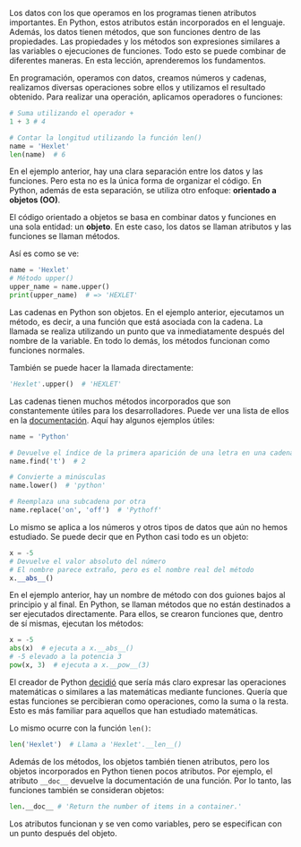 
Los datos con los que operamos en los programas tienen atributos importantes. En Python, estos atributos están incorporados en el lenguaje. Además, los datos tienen métodos, que son funciones dentro de las propiedades. Las propiedades y los métodos son expresiones similares a las variables o ejecuciones de funciones. Todo esto se puede combinar de diferentes maneras. En esta lección, aprenderemos los fundamentos.

En programación, operamos con datos, creamos números y cadenas, realizamos diversas operaciones sobre ellos y utilizamos el resultado obtenido. Para realizar una operación, aplicamos operadores o funciones:

```python
# Suma utilizando el operador +
1 + 3 # 4

# Contar la longitud utilizando la función len()
name = 'Hexlet'
len(name)  # 6
```

En el ejemplo anterior, hay una clara separación entre los datos y las funciones. Pero esta no es la única forma de organizar el código. En Python, además de esta separación, se utiliza otro enfoque: **orientado a objetos (OO)**.

El código orientado a objetos se basa en combinar datos y funciones en una sola entidad: un **objeto**. En este caso, los datos se llaman atributos y las funciones se llaman métodos.

Así es como se ve:

```python
name = 'Hexlet'
# Método upper()
upper_name = name.upper()
print(upper_name)  # => 'HEXLET'
```

Las cadenas en Python son objetos. En el ejemplo anterior, ejecutamos un método, es decir, a una función que está asociada con la cadena. La llamada se realiza utilizando un punto que va inmediatamente después del nombre de la variable. En todo lo demás, los métodos funcionan como funciones normales.

También se puede hacer la llamada directamente:

```python
'Hexlet'.upper()  # 'HEXLET'
```

Las cadenas tienen muchos métodos incorporados que son constantemente útiles para los desarrolladores. Puede ver una lista de ellos en la [documentación](https://python.readthedocs.io/en/latest/library/stdtypes.html#string-methods). Aquí hay algunos ejemplos útiles:

```python
name = 'Python'

# Devuelve el índice de la primera aparición de una letra en una cadena
name.find('t')  # 2

# Convierte a minúsculas
name.lower()  # 'python'

# Reemplaza una subcadena por otra
name.replace('on', 'off')  # 'Pythoff'
```

Lo mismo se aplica a los números y otros tipos de datos que aún no hemos estudiado. Se puede decir que en Python casi todo es un objeto:

```python
x = -5
# Devuelve el valor absoluto del número
# El nombre parece extraño, pero es el nombre real del método
x.__abs__()
```

En el ejemplo anterior, hay un nombre de método con dos guiones bajos al principio y al final. En Python, se llaman métodos que no están destinados a ser ejecutados directamente. Para ellos, se crearon funciones que, dentro de sí mismas, ejecutan los métodos:

```python
x = -5
abs(x)  # ejecuta a x.__abs__()
# -5 elevado a la potencia 3
pow(x, 3)  # ejecuta a x.__pow__(3)
```

El creador de Python [decidió](https://stackoverflow.com/questions/83983/why-isnt-the-len-function-inherited-by-dictionaries-and-lists-in-python) que sería más claro expresar las operaciones matemáticas o similares a las matemáticas mediante funciones. Quería que estas funciones se percibieran como operaciones, como la suma o la resta. Esto es más familiar para aquellos que han estudiado matemáticas.

Lo mismo ocurre con la función `len()`:

```python
len('Hexlet')  # Llama a 'Hexlet'.__len__()
```

Además de los métodos, los objetos también tienen atributos, pero los objetos incorporados en Python tienen pocos atributos. Por ejemplo, el atributo `__doc__` devuelve la documentación de una función. Por lo tanto, las funciones también se consideran objetos:

```python
len.__doc__ # 'Return the number of items in a container.'
```

Los atributos funcionan y se ven como variables, pero se especifican con un punto después del objeto.

